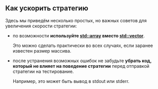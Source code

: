 ## Как ускорить стратегию

Здесь мы приведём несколько простых, но важных советов для увеличения скорости стратегии:

- по возможности **используйте [std::array](http://en.cppreference.com/w/cpp/container/array) вместо [std::vector](http://en.cppreference.com/w/cpp/container/vector)**.

  Это можно сделать практически во всех случаях, если заранее известен размер массива.

- после устранения возможных ошибок не забудьте **убрать код, который не влияет на поведение стратегии** перед отправкой стратегии на тестирование.

  Например, это может быть вывод в stdout или stderr.
